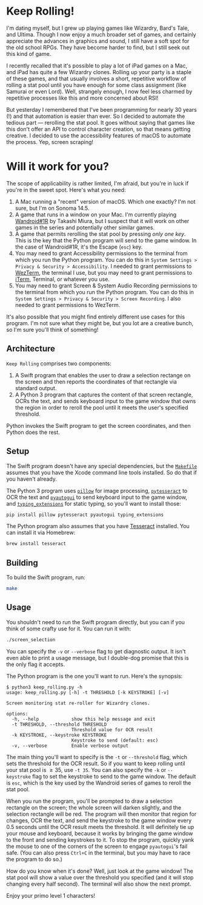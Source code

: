 # Keep Rolling!

I'm dating myself, but I grew up playing games like Wizardry, Bard's Tale, and
Ultima. Though I now enjoy a much broader set of games, and certainly
appreciate the advances in graphics and sound, I still have a soft spot for the
old school RPGs. They have become harder to find, but I still seek out this
kind of game.

I recently recalled that it's possible to play a lot of iPad games on a Mac,
and iPad has quite a few Wizardry clones. Rolling up your party is a staple of
these games, and that usually involves a short, repetitive workflow of rolling
a stat pool until you have enough for some class assignment (like Samurai or
even Lord). Well, strangely enough, I now feel less charmed by repetitive
processes like this and more concerned about RSI!

But yesterday I remembered that I've been programming for nearly 30 years (!)
and that automation is easier than ever. So I decided to automate the tedious
part — rerolling the stat pool. It goes without saying that games like this
don't offer an API to control character creation, so that means getting
creative. I decided to use the accessibility features of macOS to automate the
process. Yep, screen scraping!

# Will it work for you?

The scope of applicability is rather limited, I'm afraid, but you're in luck if
you're in the sweet spot. Here's what you need:

1. A Mac running a "recent" version of macOS. Which one exactly? I'm not sure,
   but I'm on Sonoma 14.5.
2. A game that runs in a window on your Mac. I'm currently playing
   [Wandroid#1R](https://apps.apple.com/us/app/wandroid-1r/id1624246098) by
   Takashi Miura, but I suspect that it will work on other games in the series
   and potentially other similar games.
3. A game that permits rerolling the stat pool by pressing _only one key_. This
   is the key that the Python program will send to the game window. In the case
   of Wandroid#1R, it's the Escape (`esc`) key.
4. You may need to grant Accessibility permissions to the terminal from which
   you run the Python program. You can do this in
   `System Settings > Privacy & Security > Accessibility`. I needed to grant
   permissions to [WezTerm](https://wezfurlong.org/wezterm/index.html), the
   terminal I use, but you may need to grant permissions to
   [iTerm](https://iterm2.com/), Terminal, or whatever you use.
5. You may need to grant Screen & System Audio Recording permissions to the
   terminal from which you run the Python program. You can do this in
   `System Settings > Privacy & Security > Screen Recording`. I also needed to
   grant permissions to WezTerm.

It's also possible that you might find entirely different use cases for this
program. I'm not sure what they might be, but you lot are a creative bunch, so
I'm sure you'll think of something!

## Architecture

`Keep Rolling` comprises two components:

1. A Swift program that enables the user to draw a selection rectange on the
   screen and then reports the coordinates of that rectangle via standard
   output.
2. A Python 3 program that captures the content of that screen rectangle, OCRs
   the text, and sends keyboard input to the game window that owns the region
   in order to reroll the pool until it meets the user's specified threshold.

Python invokes the Swift program to get the screen coordinates, and then Python
does the rest.

## Setup

The Swift program doesn't have any special dependencies, but the
[`Makefile`](Makefile) assumes that you have the Xcode command line tools
installed. So do that if you haven't already.

The Python 3 program uses [`pillow`](https://pypi.org/project/pillow/) for
image processing, [`pytesseract`](https://pypi.org/project/pytesseract/) to OCR
the text and [`pyautogui`](https://pypi.org/project/PyAutoGUI/) to send
keyboard input to the game window, and
[`typing_extensions`](https://pypi.org/project/pillow/) for static typing, so
you'll want to install those:

```bash
pip install pillow pytesseract pyautogui typing_extensions
```

The Python program also assumes that you have
[Tesseract](https://github.com/tesseract-ocr/tesseract) installed. You can
install it via Homebrew:

```bash
brew install tesseract
```

## Building

To build the Swift program, run:

```bash
make
```

## Usage

You shouldn't need to run the Swift program directly, but you can if you think
of some crafty use for it. You can run it with:

```bash
./screen_selection
```

You can specify the `-v` or `--verbose` flag to get diagnostic output. It isn't
even able to print a usage message, but I double-dog promise that this is the
only flag it accepts.

The Python program is the one you'll want to run. Here's the synopsis:

```text
$ python3 keep_rolling.py -h
usage: keep_rolling.py [-h] -t THRESHOLD [-k KEYSTROKE] [-v]

Screen monitoring stat re-roller for Wizardry clones.

options:
  -h, --help            show this help message and exit
  -t THRESHOLD, --threshold THRESHOLD
                        Threshold value for OCR result
  -k KEYSTROKE, --keystroke KEYSTROKE
                        Keystroke to send (default: esc)
  -v, --verbose         Enable verbose output
```

The main thing you'll want to specify is the `-t` or `--threshold` flag, which
sets the threshold for the OCR result. So if you want to keep rolling until
your stat pool is $\ge 35$, use `-t 35`. You can also specify the `-k` or
`--keystroke` flag to set the keystroke to send to the game window. The default
is `esc`, which is the key used by the Wandroid series of games to reroll the
stat pool.

When you run the program, you'll be prompted to draw a selection rectangle on
the screen; the whole screen will darken slightly, and the selection rectangle
will be red. The program will then monitor that region for changes, OCR the
text, and send the keystroke to the game window every 0.5 seconds until the OCR
result meets the threshold. It will definitely tie up your mouse and keyboard,
because it works by bringing the game window to the front and sending
keystrokes to it. To stop the program, quickly yank the mouse to one of the
corners of the screen to engage `pyautogui`'s fail safe. (You can also press
`Ctrl+C` in the terminal, but you may have to race the program to do so.)

How do you know when it's done? Well, just look at the game window! The stat
pool will show a value over the threshold you specified (and it will stop
changing every half second). The terminal will also show the next prompt.

Enjoy your primo level 1 characters!
